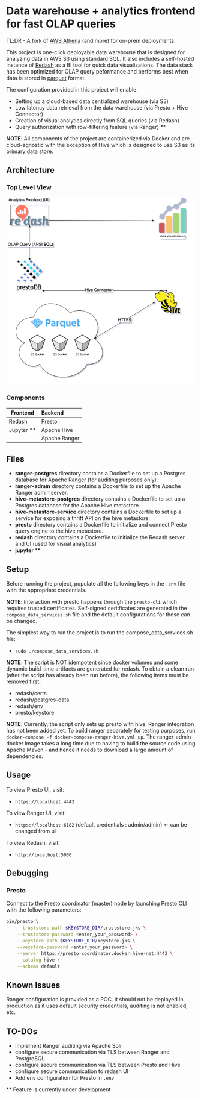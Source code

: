 # Data warehouse + analytics frontend for fast OLAP queries

TL;DR - A fork of [AWS Athena](https://aws.amazon.com/athena/?whats-new-cards.sort-by=item.additionalFields.postDateTime&whats-new-cards.sort-order=desc) (and more) for on-prem deployments.

This project is one-click deployable data warehouse that is designed for analyzing data in AWS S3 using standard SQL. It also includes a self-hosted instance of [Redash](https://redash.io/) as a BI tool for quick data visualizations. The data stack has been optimized for OLAP query peformance and performs best when data is stored in [parquet](https://parquet.apache.org) format.

The configuration provided in this project will enable:

- Setting up a cloud-based data centralized warehouse (via S3)
- Low latency data retrieval from the data warehouse (via Presto + Hive Connector)
- Creation of visual analytics directly from SQL queries (via Redash)
- Query authorization with row-filtering feature (via Ranger) \*\*

**NOTE**: All components of the project are containerized via Docker and are cloud-agnostic with the exception of Hive which is designed to use S3 as its primary data store.

## Architecture

### Top Level View

![image info](./assets/fastOLAP.png)

### Components

| Frontend     |      Backend   |
|----------    |:-------------  |
| Redash       | Presto         |
| Jupyter \*\* | Apache Hive    |
|              | Apache Ranger  |

## Files

- **ranger-postgres** directory contains a Dockerfile to set up a Postgres database for Apache Ranger (for auditing purposes only).
- **ranger-admin** directory contains a Dockerfile to set up the Apache Ranger admin server.
- **hive-metastore-postgres** directory contains a Dockerfile to set up a Postgres database for the Apache Hive metastore.
- **hive-metastore-service** directory contains a Dockerfile to set up a service for exposing a thrift API on the hive metastore.
- **presto** directory contains a Dockerfile to initialize and connect Presto query engine to the hive metastore.
- **redash**  directory contains a Dockerfile to initialize the Redash server and UI (used for visual analytics)
- **jupyter** \*\*

## Setup

Before running the project, populate all the following keys in the `.env` file with the appropriate credentials.

**NOTE**: Interaction with presto happens through the `presto-cli` which requires trusted certificates. Self-signed ceritficates are generated in the `compose_data_services.sh` file and the default configurations for those can be changed.

The simplest way to run the project is to run the compose_data_services.sh file:

- `sudo ./compose_data_services.sh`

**NOTE**: The script is NOT idempotent since docker volumes and some dynamic build-time artifacts are generated for redash.
To obtain a clean run (after the script has already been run before), the following items must be removed first:

- redash/certs
- redash/postgres-data
- redash/env
- presto/keystore

**NOTE**: Currently, the script only sets up presto with hive. Ranger integration has not been added yet.
To build ranger separately for testing purposes, run `docker-compose -f docker-compose-ranger-hive.yml up`.
The ranger-admin docker image takes a long time due to having to build
the source code using Apache Maven - and hence it needs to download a large
amount of dependencies.

## Usage

To view Presto UI, visit:

- `https://localhost:4443`

To view Ranger UI, visit:

- `https://localhost:6182` (default credentials : admin/admin) <- can  be changed from ui

To view Redash, visit:

- `http://localhost:5000`

## Debugging

### Presto

Connect to the Presto coordinator (master) node by launching Presto CLI with the following parameters:

```sh
bin/presto \
    --truststore-path $KEYSTORE_DIR/truststore.jks \
    --truststore-password <enter_your_password> \
    --keystore-path $KEYSTORE_DIR/keystore.jks \
    --keystore-password <enter_your_password> \
    --server https://presto-coordinator.docker-hive-net:4443 \
    --catalog hive \
    --schema default
```

## Known Issues

Ranger configuration is provided as a POC.
It should not be deployed in production as
it uses default security credentials, auditing
is not enabled, etc.

## TO-DOs

- implement Ranger auditing via Apache Solr
- configure secure communication via TLS between Ranger and PostgreSQL
- configure secure communication via TLS between Presto and Hive
- configure secure communication to redash UI
- Add env configuration for Presto in `.env`

\*\*  Feature is currently under development
